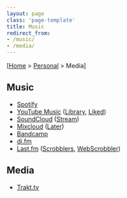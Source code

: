 ```yaml
---
layout: page
class: 'page-template'
title: Music
redirect_from:
- /music/
- /media/
---
```


[[Home](/) > [Personal](/personal/) > Media]

## Music

* [Spotify](https://www.spotify.com/)
* [YouTube Music](https://music.youtube.com/) ([Library](https://music.youtube.com/library), [Liked](https://music.youtube.com/playlist?list=LM))
* [SoundCloud](https://soundcloud.com/you/collection) ([Stream](https://soundcloud.com/stream))
* [Mixcloud](https://www.mixcloud.com/) ([Later](https://www.mixcloud.com/dashboard/listen-later/))
* [Bandcamp](https://bandcamp.com/devalias/feed)
* [di.fm](https://www.di.fm/)
* [Last.fm](https://www.last.fm/) ([Scrobblers](https://www.last.fm/about/trackmymusic), [WebScrobbler](https://chrome.google.com/webstore/detail/web-scrobbler/hhinaapppaileiechjoiifaancjggfjm))

## Media

* [Trakt.tv](http://trakt.tv/)
